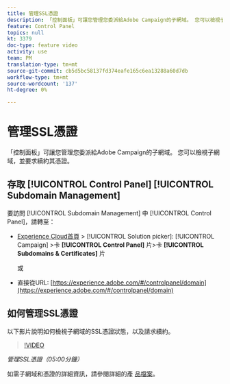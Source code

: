 ```yaml
---
title: 管理SSL憑證
description: 「控制面板」可讓您管理您委派給Adobe Campaign的子網域。 您可以檢視子網域，並要求續約其憑證。
feature: Control Panel
topics: null
kt: 3379
doc-type: feature video
activity: use
team: PM
translation-type: tm+mt
source-git-commit: cb5d5bc58137fd374eafe165c6ea13288a60d7db
workflow-type: tm+mt
source-wordcount: '137'
ht-degree: 0%

---
```



# 管理SSL憑證

「控制面板」可讓您管理您委派給Adobe Campaign的子網域。 您可以檢視子網域，並要求續約其憑證。

## 存取 [!UICONTROL Control Panel] [!UICONTROL Subdomain Management]

要訪問 [!UICONTROL Subdomain Management] 中 [!UICONTROL Control Panel]，請轉至：

* [Experience Cloud首頁](https://experience.adobe.com/#/home) > [!UICONTROL Solution picker]: [!UICONTROL Campaign] >卡 **[!UICONTROL Control Panel]** 片>卡 **[!UICONTROL Subdomains & Certificates]** 片

   或
* 直接從URL: [https://experience.adobe.com/#/controlpanel/domain](https://experience.adobe.com/#/controlpanel/domain)

## 如何管理SSL憑證

以下影片說明如何檢視子網域的SSL憑證狀態，以及請求續約。

>[!VIDEO](https://video.tv.adobe.com/v/28492?quality=12)

*管理SSL憑證（05:00分鐘）*

如需子網域和憑證的詳細資訊，請參閱詳細的產 [品檔案](https://helpx.adobe.com/campaign/kb/control-panel-subdomains-certificates.html)。

